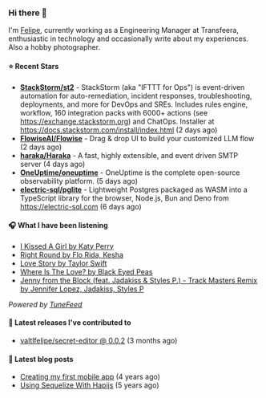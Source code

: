 ### Hi there 👋

I'm [Felipe](https://felipevm.com), currently working as a Engineering Manager at Transfeera, enthusiastic in technology and occasionally write about my experiences. Also a hobby photographer.

#### ⭐ Recent Stars
- **[StackStorm/st2](https://github.com/StackStorm/st2)** - StackStorm (aka &#34;IFTTT for Ops&#34;) is event-driven automation for auto-remediation, incident responses, troubleshooting, deployments, and more for DevOps and SREs. Includes rules engine, workflow, 160 integration packs with 6000&#43; actions (see https://exchange.stackstorm.org) and ChatOps. Installer at https://docs.stackstorm.com/install/index.html (2 days ago)
- **[FlowiseAI/Flowise](https://github.com/FlowiseAI/Flowise)** - Drag &amp; drop UI to build your customized LLM flow (2 days ago)
- **[haraka/Haraka](https://github.com/haraka/Haraka)** - A fast, highly extensible, and event driven SMTP server (4 days ago)
- **[OneUptime/oneuptime](https://github.com/OneUptime/oneuptime)** - OneUptime is the complete open-source observability platform. (5 days ago)
- **[electric-sql/pglite](https://github.com/electric-sql/pglite)** - Lightweight Postgres packaged as WASM into a TypeScript library for the browser, Node.js, Bun and Deno from https://electric-sql.com (6 days ago)

#### 🎧 What I have been listening
- [I Kissed A Girl by Katy Perry](https://open.spotify.com/track/1pXrR5Y9OgcIV2JEAl2lCB)
- [Right Round by Flo Rida, Kesha](https://open.spotify.com/track/3GpbwCm3YxiWDvy29Uo3vP)
- [Love Story by Taylor Swift](https://open.spotify.com/track/1D4PL9B8gOg78jiHg3FvBb)
- [Where Is The Love? by Black Eyed Peas](https://open.spotify.com/track/0xmjwnQ3FNE6HuWCt2nHdZ)
- [Jenny from the Block (feat. Jadakiss &amp; Styles P.) - Track Masters Remix by Jennifer Lopez, Jadakiss, Styles P](https://open.spotify.com/track/7LqjznQwfrax7MjQXmxqdQ)

_Powered by [TuneFeed](https://tunefeed.app?ref=valtlfelipe-gh-profile)_ 

#### 🚀 Latest releases I've contributed to


- [valtlfelipe/secret-editor @ 0.0.2](https://github.com/valtlfelipe/secret-editor/releases/tag/0.0.2) (3 months ago)

#### 📄 Latest blog posts
- [Creating my first mobile app](https://felipevm.com/posts/creating-my-first-mobile-app/) (4 years ago)
- [Using Sequelize With Hapijs](https://felipevm.com/posts/using-sequelize-with-hapijs/) (5 years ago)
